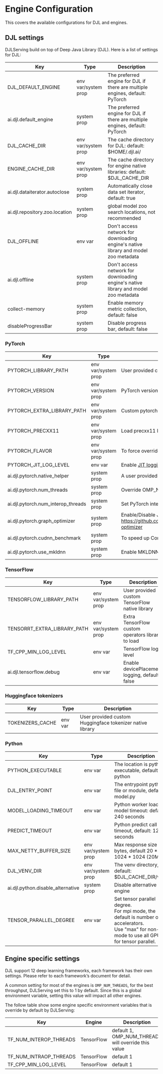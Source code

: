 # Engine Configuration

This covers the available configurations for DJL and engines.

## DJL settings

DJLServing build on top of Deep Java Library (DJL). Here is a list of settings for DJL:

| Key                            | Type                | Description                                                                         |
|--------------------------------|---------------------|-------------------------------------------------------------------------------------|
| DJL_DEFAULT_ENGINE             | env var/system prop | The preferred engine for DJL if there are multiple engines, default: PyTorch        |
| ai.djl.default_engine          | system prop         | The preferred engine for DJL if there are multiple engines, default: PyTorch        |
| DJL_CACHE_DIR                  | env var/system prop | The cache directory for DJL: default: $HOME/.djl.ai/                                |
| ENGINE_CACHE_DIR               | env var/system prop | The cache directory for engine native libraries: default: $DJL_CACHE_DIR            |
| ai.djl.dataiterator.autoclose  | system prop         | Automatically close data set iterator, default: true                                |
| ai.djl.repository.zoo.location | system prop         | global model zoo search locations, not recommended                                  |
| DJL_OFFLINE                    | env var             | Don't access network for downloading engine's native library and model zoo metadata |
| ai.djl.offline                 | system prop         | Don't access network for downloading engine's native library and model zoo metadata |
| collect-memory                 | system prop         | Enable memory metric collection, default: false                                     |
| disableProgressBar             | system prop         | Disable progress bar, default: false                                                |

### PyTorch

| Key                                | Type                | Description                                                                                                                                                                          |
|------------------------------------|---------------------|--------------------------------------------------------------------------------------------------------------------------------------------------------------------------------------|
| PYTORCH_LIBRARY_PATH	              | env var/system prop | User provided custom PyTorch native library                                                                                                                                          |
| PYTORCH_VERSION                    | env var/system prop | PyTorch version to load                                                                                                                                                              |
| PYTORCH_EXTRA_LIBRARY_PATH         | env var/system prop | Custom pytorch library to load (e.g. torchneuron/torchvision/torchtext)                                                                                                              |
| PYTORCH_PRECXX11                   | env var/system prop | Load precxx11 libtorch                                                                                                                                                               |
| PYTORCH_FLAVOR                     | env var/system prop | To force override auto detection (e.g. cpu/cpu-precxx11/cu102/cu116-precxx11)                                                                                                        |
| PYTORCH_JIT_LOG_LEVEL              | env var	            | Enable [JIT logging](https://github.com/pytorch/pytorch/blob/master/torch/csrc/jit/jit_log.h)                                                                                        |
| ai.djl.pytorch.native_helper	      | system prop         | A user provided custom loader class to help locate pytorch native resources                                                                                                          |
| ai.djl.pytorch.num_threads         | system prop         | Override OMP_NUM_THREAD environment variable                                                                                                                                         |
| ai.djl.pytorch.num_interop_threads | system prop         | Set PyTorch interop threads                                                                                                                                                          |
| ai.djl.pytorch.graph_optimizer     | system prop         | Enable/Disable JIT execution optimize, default: true. See: https://github.com/deepjavalibrary/djl/blob/master/docs/development/inference_performance_optimization.md#graph-optimizer |
| ai.djl.pytorch.cudnn_benchmark     | system prop         | To speed up ConvNN related model loading, default: false                                                                                                                             |
| ai.djl.pytorch.use_mkldnn          | system prop         | Enable MKLDNN, default: false, not recommended, use with your own risk                                                                                                               |

### TensorFlow

| Key                         | Type                | Description                                       |
|-----------------------------|---------------------|---------------------------------------------------|
| TENSORFLOW_LIBRARY_PATH     | env var/system prop | User provided custom TensorFlow native library    |
| TENSORRT_EXTRA_LIBRARY_PATH | env var/system prop | Extra TensorFlow custom operators library to load |
| TF_CPP_MIN_LOG_LEVEL        | env var             | TensorFlow log level                              |
| ai.djl.tensorflow.debug     | env var             | Enable devicePlacement logging, default: false    |

### Huggingface tokenizers

| Key              | Type    | Description                                               |
|------------------|---------|-----------------------------------------------------------|
| TOKENIZERS_CACHE | env var | User provided custom Huggingface tokenizer native library |

### Python

| Key                               | Type                | Description                                                                                                                                            |
|-----------------------------------|---------------------|--------------------------------------------------------------------------------------------------------------------------------------------------------|
| PYTHON_EXECUTABLE                 | env var             | The location is python executable, default: python                                                                                                     |
| DJL_ENTRY_POINT                   | env var             | The entrypoint python file or module, default: model.py                                                                                                |
| MODEL_LOADING_TIMEOUT             | env var             | Python worker load model timeout: default: 240 seconds                                                                                                 |
| PREDICT_TIMEOUT                   | env var             | Python predict call timeout, default: 120 seconds                                                                                                      |
| MAX_NETTY_BUFFER_SIZE             | env var/system prop | Max response size in bytes, default 20 * 1024 * 1024 (20M)                                                                                             |
| DJL_VENV_DIR                      | env var/system prop | The venv directory, default: $DJL_CACHE_DIR/venv                                                                                                       |
| ai.djl.python.disable_alternative | system prop         | Disable alternative engine                                                                                                                             |
| TENSOR_PARALLEL_DEGREE            | env var             | Set tensor parallel degree.<br>For mpi mode, the default is number of accelerators.<br>Use "max" for non-mpi mode to use all GPUs for tensor parallel. |

## Engine specific settings

DJL support 12 deep learning frameworks, each framework has their own settings. Please refer to
each framework’s document for detail.

A common setting for most of the engines is ``OMP_NUM_THREADS``, for the best throughput,
DJLServing set this to 1 by default.
Since this is a global environment variable, setting this value will impact all other engines.

The follow table show some engine specific environment variables that is override by default by DJLServing:

| Key                    | Engine     | Description                                         |
|------------------------|------------|-----------------------------------------------------|
| TF_NUM_INTEROP_THREADS | TensorFlow | default 1, OMP_NUM_THREADS will override this value |
| TF_NUM_INTRAOP_THREADS | TensorFlow | default 1                                           |
| TF_CPP_MIN_LOG_LEVEL	  | TensorFlow | default 1                                           |

